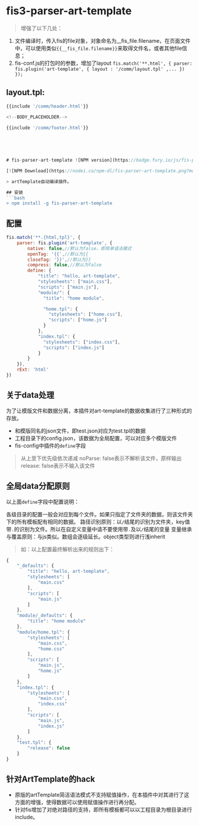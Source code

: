 # fis3-parser-art-template
> 增强了以下几处：
> 
1. 文件编译时，传入fis的file对象，对象命名为__fis_file.filename，在页面文件中，可以使用类似`{{__fis_file.filename}}`来取得文件名，或者其他file信息；
2. fis-conf.js的打包时的参数，增加了layout 
`fis.match('**.html', {
	parser: fis.plugin('art-template', {
		layout : '/comm/layout.tpl' ,...
	})
});`

## layout.tpl: ##
    
```javascript
{{include '/comm/header.html'}}

<!--BODY_PLACEHOLDER-->

{{include '/comm/footer.html'}}
 
 
 


# fis-parser-art-template ![NPM version](https://badge.fury.io/js/fis-parser-art-template.png)

[![NPM Download](https://nodei.co/npm-dl/fis-parser-art-template.png?months=1)](https://www.npmjs.org/package/fis-parser-art-template)

> artTemplate自动编译插件。

## 安装
```bash
> npm install -g fis-parser-art-template
```

## 配置
```javascript
fis.match('**.{html,tpl}', {
    parser: fis.plugin('art-template', {
        native: false,//默认为false，即简单语法模式
        openTag: '{{',//默认为{{
        closeTag: '}}',//默认为}}
        compress: false,//默认为false
        define: {
            "title": "hello, art-template",
            "stylesheets": ["main.css"],
            "scripts": ["main.js"],
            "module/": {
              "title": "home module",

              "home.tpl": {
                "stylesheets": ["home.css"],
                "scripts": ["home.js"]
              }
            },
            "index.tpl": {
              "stylesheets": ["index.css"],
              "scripts": ["index.js"]
            }
        }
    }),
    rExt: 'html'
})
```

## 关于data处理

为了让模版文件和数据分离，本插件对art-template的数据收集进行了三种形式的存放。

 * 和模版同名的json文件，即test.json对应为test.tpl的数据
 * 工程目录下的config.json，该数据为全局配置，可以对应多个模版文件
 * fis-config中插件的`define`字段
> 从上至下优先级依次递减
> noParse: false表示不解析该文件，原样输出
> release: false表示不输入该文件

## 全局data分配原则

以上面`define`字段中配置说明：

各级目录的配置一般会对应到每个文件。如果只指定了文件夹的数据，则该文件夹下的所有模板配有相同的数据。
路径识别原则：以`/`结尾的识别为文件夹，key值带`.`的识别为文件。所以在自定义变量中请不要使用带`.`及以`/`结尾的变量
变量继承与覆盖原则：与js类似。数组会逐级延长。object类型则进行浅inherit

> 如：以上配置最终解析出来的规则出下：
```javascript
{
    "_defaults": {
        "title": "hello, art-template",
        "stylesheets": [
            "main.css"
        ],
        "scripts": [
            "main.js"
        ]
    },
    "module/_defaults": {
        "title": "home module"
    },
    "module/home.tpl": {
        "stylesheets": [
            "main.css",
            "home.css"
        ],
        "scripts": [
            "main.js",
            "home.js"
        ]
    },
    "index.tpl": {
        "stylesheets": [
            "main.css",
            "index.css"
        ],
        "scripts": [
            "main.js", 
            "index.js"
        ]
    },
    "test.tpl": {
        "release": false
    }
}
```

## 针对ArtTemplate的hack

 * 原版的artTemplate简洁语法模式不支持赋值操作，在本插件中对其进行了这方面的增强，使得数据可以使用赋值操作进行再分配。
 * 针对fis增加了对绝对路径的支持，即所有模板都可以以工程目录为根目录进行include。

